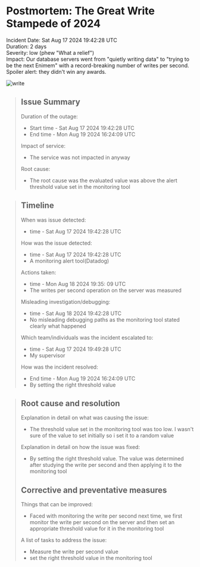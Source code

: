 # Postmortem: The Great Write Stampede of 2024
Incident Date: Sat Aug 17 2024 19:42:28 UTC  
Duration: 2 days  
Severity: low (phew "What a relief")  
Impact: Our database servers went from "quietly writing data" to "trying to be the next Enimem" with a record-breaking number of writes per second. Spoiler alert: they didn't win any awards.

![write](../assets/images/write.jpg)

> ## Issue Summary
> Duration of the outage:
> * Start time - Sat Aug 17 2024 19:42:28 UTC
> * End time - Mon Aug 19 2024 16:24:09 UTC
>
> Impact of service:
> * The service was not impacted in anyway
>
> Root cause:
> * The root cause was the evaluated value was above the alert threshold value set in the monitoring tool

> ## Timeline
> When was issue detected:
> * time - Sat Aug 17 2024 19:42:28 UTC
>
> How was the issue detected:
> * time - Sat Aug 17 2024 19:42:28 UTC
> * A monitoring alert tool(Datadog)
>
> Actions taken:
> * time - Mon Aug 18 2024 19:35: 09 UTC
> * The writes per second operation on the server was measured
>
> Misleading investigation/debugging:
> * time - Sat Aug 18 2024 19:42:28 UTC
> * No misleading debugging paths as the monitoring tool stated clearly what happened
>
> Which team/individuals was the incident escalated to:
> * time - Sat Aug 17 2024 19:49:28 UTC
> * My supervisor
>
> How was the incident resolved:
> * End time - Mon Aug 19 2024 16:24:09 UTC
> * By setting the right threshold value

> ## Root cause and resolution
> Explanation in detail on what was causing the issue:
> * The threshold value set in the monitoring tool was too low. I wasn't sure of the value to set initially so i set it to a random value
>
> Explanation in detail on how the issue was fixed:
> * By setting the right threshold value. The value was determined after studying the write per second and then applying it to the monitoring tool
>
> ## Corrective and preventative measures
> Things that can be improved:
> * Faced with monitoring the write per second next time, we first monitor the write per second on the server and then set an appropriate threshold value for it in the monitoring tool
>
> A list of tasks to address the issue:
> * Measure the write per second value
> * set the right threshold value in the monitoring tool
